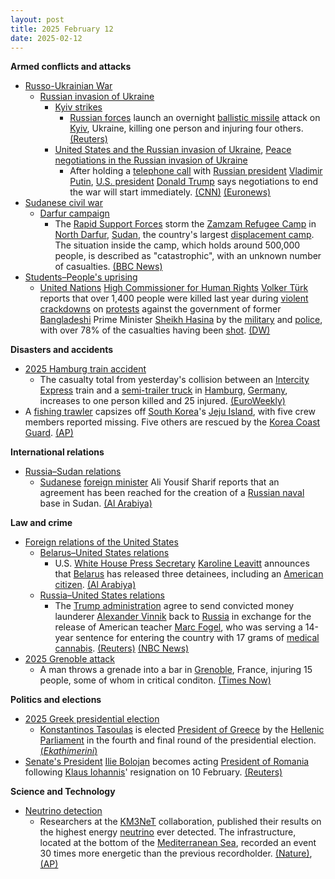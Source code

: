 ```yaml
---
layout: post
title: 2025 February 12
date: 2025-02-12
---
```



**Armed conflicts and attacks**

* [Russo-Ukrainian War](https://en.wikipedia.org/wiki/Russo-Ukrainian_War "Russo-Ukrainian War")
  + [Russian invasion of Ukraine](https://en.wikipedia.org/wiki/Russian_invasion_of_Ukraine "Russian invasion of Ukraine")
    - [Kyiv strikes](https://en.wikipedia.org/wiki/Kyiv_strikes_%282022%E2%80%93present%29 "Kyiv strikes (2022–present)")
      * [Russian forces](https://en.wikipedia.org/wiki/Russian_Armed_Forces "Russian Armed Forces") launch an overnight [ballistic missile](https://en.wikipedia.org/wiki/Ballistic_missile "Ballistic missile") attack on [Kyiv](https://en.wikipedia.org/wiki/Kyiv "Kyiv"), Ukraine, killing one person and injuring four others. [(Reuters)](https://www.reuters.com/world/europe/russias-missile-attack-kyiv-kills-one-sparks-fires-ukraine-says-2025-02-12/)
    - [United States and the Russian invasion of Ukraine](https://en.wikipedia.org/wiki/United_States_and_the_Russian_invasion_of_Ukraine "United States and the Russian invasion of Ukraine"), [Peace negotiations in the Russian invasion of Ukraine](https://en.wikipedia.org/wiki/Peace_negotiations_in_the_Russian_invasion_of_Ukraine "Peace negotiations in the Russian invasion of Ukraine")
      * After holding a [telephone call](https://en.wikipedia.org/wiki/2025_Putin%E2%80%93Trump_call "2025 Putin–Trump call") with [Russian president](https://en.wikipedia.org/wiki/President_of_Russia "President of Russia") [Vladimir Putin](https://en.wikipedia.org/wiki/Vladimir_Putin "Vladimir Putin"), [U.S. president](https://en.wikipedia.org/wiki/President_of_the_United_States "President of the United States") [Donald Trump](https://en.wikipedia.org/wiki/Donald_Trump "Donald Trump") says negotiations to end the war will start immediately. [(CNN)](https://edition.cnn.com/2025/02/12/politics/putin-trump-phone-call/index.html) [(Euronews)](https://www.euronews.com/2025/02/12/donald-trump-holds-phone-call-with-vladimir-putin-on-starting-ukraine-negotiations)
* [Sudanese civil war](https://en.wikipedia.org/wiki/Sudanese_civil_war_%282023%E2%80%93present%29 "Sudanese civil war (2023–present)")
  + [Darfur campaign](https://en.wikipedia.org/wiki/Darfur_campaign_%282023%E2%80%93present%29 "Darfur campaign (2023–present)")
    - The [Rapid Support Forces](https://en.wikipedia.org/wiki/Rapid_Support_Forces "Rapid Support Forces") storm the [Zamzam Refugee Camp](https://en.wikipedia.org/wiki/Zamzam_Refugee_Camp "Zamzam Refugee Camp") in [North Darfur](https://en.wikipedia.org/wiki/North_Darfur "North Darfur"), [Sudan](https://en.wikipedia.org/wiki/Sudan "Sudan"), the country's largest [displacement camp](https://en.wikipedia.org/wiki/Refugee_camp "Refugee camp"). The situation inside the camp, which holds around 500,000 people, is described as "catastrophic", with an unknown number of casualties. [(BBC News)](https://www.bbc.co.uk/news/articles/ce85x6w22gwo)
* [Students–People's uprising](https://en.wikipedia.org/wiki/Students%E2%80%93People%27s_uprising_%28Bangladesh%29 "Students–People's uprising (Bangladesh)")
  + [United Nations](https://en.wikipedia.org/wiki/United_Nations "United Nations") [High Commissioner for Human Rights](https://en.wikipedia.org/wiki/Office_of_the_United_Nations_High_Commissioner_for_Human_Rights "Office of the United Nations High Commissioner for Human Rights") [Volker Türk](https://en.wikipedia.org/wiki/Volker_T%C3%BCrk "Volker Türk") reports that over 1,400 people were killed last year during [violent crackdowns](https://en.wikipedia.org/wiki/July_massacre "July massacre") on [protests](https://en.wikipedia.org/wiki/2024_Bangladesh_quota_reform_movement "2024 Bangladesh quota reform movement") against the government of former [Bangladeshi](https://en.wikipedia.org/wiki/Bangladesh "Bangladesh") Prime Minister [Sheikh Hasina](https://en.wikipedia.org/wiki/Sheikh_Hasina "Sheikh Hasina") by the [military](https://en.wikipedia.org/wiki/Bangladesh_Armed_Forces "Bangladesh Armed Forces") and [police](https://en.wikipedia.org/wiki/Bangladesh_Police "Bangladesh Police"), with over 78% of the casualties having been [shot](https://en.wikipedia.org/wiki/Gunshot_wound "Gunshot wound"). [(DW)](https://www.dw.com/en/un-up-to-1400-killed-in-bangladesh-protests-crackdown/a-71587345)

**Disasters and accidents**

* [2025 Hamburg train accident](https://en.wikipedia.org/wiki/2025_Hamburg_train_accident "2025 Hamburg train accident")
  + The casualty total from yesterday's collision between an [Intercity Express](https://en.wikipedia.org/wiki/Intercity_Express "Intercity Express") train and a [semi-trailer truck](https://en.wikipedia.org/wiki/Semi-trailer_truck "Semi-trailer truck") in [Hamburg](https://en.wikipedia.org/wiki/Hamburg "Hamburg"), [Germany](https://en.wikipedia.org/wiki/Germany "Germany"), increases to one person killed and 25 injured. [(EuroWeekly)](https://euroweeklynews.com/2025/02/12/hamburg-train-crash-leaves-one-dead-and-25-injured/)
* A [fishing trawler](https://en.wikipedia.org/wiki/Fishing_trawler "Fishing trawler") capsizes off [South Korea](https://en.wikipedia.org/wiki/South_Korea "South Korea")'s [Jeju Island](https://en.wikipedia.org/wiki/Jeju_Island "Jeju Island"), with five crew members reported missing. Five others are rescued by the [Korea Coast Guard](https://en.wikipedia.org/wiki/Korea_Coast_Guard "Korea Coast Guard"). [(AP)](https://apnews.com/article/south-korea-fishing-boat-capsize-jeju-island-b898df6e89b5926239b93a99fafee0b0)

**International relations**

* [Russia–Sudan relations](https://en.wikipedia.org/wiki/Russia%E2%80%93Sudan_relations "Russia–Sudan relations")
  + [Sudanese](https://en.wikipedia.org/wiki/Sudan "Sudan") [foreign minister](https://en.wikipedia.org/wiki/Ministry_of_Foreign_Affairs_%28Sudan%29 "Ministry of Foreign Affairs (Sudan)") Ali Yousif Sharif reports that an agreement has been reached for the creation of a [Russian naval](https://en.wikipedia.org/wiki/Russian_Navy "Russian Navy") base in Sudan. [(Al Arabiya)](https://english.alarabiya.net/News/world/2025/02/13/russia-sudan-agree-on-red-sea-naval-base-sudanese-fm)

**Law and crime**

* [Foreign relations of the United States](https://en.wikipedia.org/wiki/Foreign_relations_of_the_United_States "Foreign relations of the United States")
  + [Belarus–United States relations](https://en.wikipedia.org/wiki/Belarus%E2%80%93United_States_relations "Belarus–United States relations")
    - U.S. [White House Press Secretary](https://en.wikipedia.org/wiki/White_House_Press_Secretary "White House Press Secretary") [Karoline Leavitt](https://en.wikipedia.org/wiki/Karoline_Leavitt "Karoline Leavitt") announces that [Belarus](https://en.wikipedia.org/wiki/Belarus "Belarus") has released three detainees, including an [American citizen](https://en.wikipedia.org/wiki/Americans "Americans"). [(Al Arabiya)](https://english.alarabiya.net/News/world/2025/02/12/belarus-releases-three-detainees-including-an-american-white-house-says)
  + [Russia–United States relations](https://en.wikipedia.org/wiki/Russia%E2%80%93United_States_relations "Russia–United States relations")
    - The [Trump administration](https://en.wikipedia.org/wiki/Second_presidency_of_Donald_Trump "Second presidency of Donald Trump") agree to send convicted money launderer [Alexander Vinnik](https://en.wikipedia.org/wiki/Alexander_Vinnik "Alexander Vinnik") back to [Russia](https://en.wikipedia.org/wiki/Russia "Russia") in exchange for the release of American teacher [Marc Fogel](https://en.wikipedia.org/wiki/Marc_Fogel "Marc Fogel"), who was serving a 14-year sentence for entering the country with 17 grams of [medical cannabis](https://en.wikipedia.org/wiki/Medical_cannabis "Medical cannabis"). [(Reuters)](https://www.reuters.com/world/europe/russia-says-its-getting-back-prisoner-us-return-freeing-teacher-marc-fogel-2025-02-12/) [(NBC News)](https://www.nbcnews.com/politics/politics-news/russian-money-launderer-freed-exchange-marc-fogel-rcna191859)
* [2025 Grenoble attack](https://en.wikipedia.org/wiki/2025_Grenoble_attack "2025 Grenoble attack")
  + A man throws a grenade into a bar in [Grenoble](https://en.wikipedia.org/wiki/Grenoble "Grenoble"), France, injuring 15 people, some of whom in critical conditon. [(Times Now)](https://www.timesnownews.com/world/europe/grenoble-explosion-grenade-attack-at-villeneuve-village-olympique-local-french-bar-injures-several-locals-video-article-118191432)

**Politics and elections**

* [2025 Greek presidential election](https://en.wikipedia.org/wiki/2025_Greek_presidential_election "2025 Greek presidential election")
  + [Konstantinos Tasoulas](https://en.wikipedia.org/wiki/Konstantinos_Tasoulas "Konstantinos Tasoulas") is elected [President of Greece](https://en.wikipedia.org/wiki/President_of_Greece "President of Greece") by the [Hellenic Parliament](https://en.wikipedia.org/wiki/Hellenic_Parliament "Hellenic Parliament") in the fourth and final round of the presidential election. [(*Ekathimerini*)](https://www.ekathimerini.com/politics/1261471/konstantinos-tasoulas-elected-new-president-of-greece/)
* [Senate's President](https://en.wikipedia.org/wiki/President_of_the_Senate_of_Romania "President of the Senate of Romania") [Ilie Bolojan](https://en.wikipedia.org/wiki/Ilie_Bolojan "Ilie Bolojan") becomes acting [President of Romania](https://en.wikipedia.org/wiki/President_of_Romania "President of Romania") following [Klaus Iohannis](https://en.wikipedia.org/wiki/Klaus_Iohannis "Klaus Iohannis")' resignation on 10 February. [(Reuters)](https://www.reuters.com/world/europe/romanian-centrist-leader-takes-over-interim-president-ahead-repeat-election-2025-02-12/)

**Science and Technology**

* [Neutrino detection](https://en.wikipedia.org/wiki/Neutrino_detector "Neutrino detector")
  + Researchers at the [KM3NeT](https://en.wikipedia.org/wiki/KM3NeT "KM3NeT") collaboration, published their results on the highest energy [neutrino](https://en.wikipedia.org/wiki/Neutrino "Neutrino") ever detected. The infrastructure, located at the bottom of the [Mediterranean Sea](https://en.wikipedia.org/wiki/Mediterranean_Sea "Mediterranean Sea"), recorded an event 30 times more energetic than the previous recordholder. [(Nature)](https://www.nature.com/articles/s41586-024-08543-1), [(AP)](https://apnews.com/article/high-energy-neutrino-ghost-particle-c8177a5eabdcab2fd045d92e872e1fb1)
